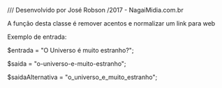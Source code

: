 /// Desenvolvido por José Robson /2017 - NagaiMidia.com.br

A função desta classe é remover acentos e normalizar um link para web

Exemplo de entrada:

$entrada          = "O Universo é muito estranho?";

$saida            = "o-universo-e-muito-estranho";

$saidaAlternativa = "o_universo_e_muito_estranho"; 
